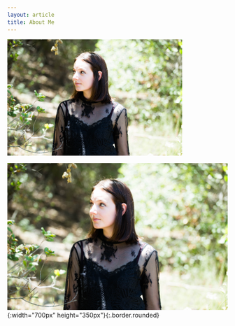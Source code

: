 ```yaml
---
layout: article
title: About Me
---
```


<img src="IMG_2821.JPG" alt="Paige looking to her left" width="400"/>

![Image](IMG_2821.JPG){:width="700px" height="350px"}{:.border.rounded}